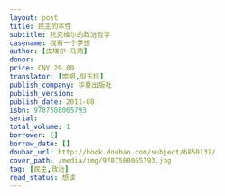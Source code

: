 ```yaml
---
layout: post
title: 民主的本性
subtitle: 托克维尔的政治哲学
casename: 我有一个梦想
author: [皮埃尔·马南]
donor: 
price: CNY 29.00
translator: [崇明,倪玉珍]
publish_company: 华夏出版社
publish_version: 
publish_date: 2011-08
isbn: 9787508065793
serial: 
total_volume: 1
borrower: []
borrow_date: []
douban_url: http://book.douban.com/subject/6850132/
cover_path: /media/img/9787508065793.jpg
tag: [民主,政治]
read_status: 想读
---
```

